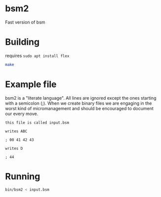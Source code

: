 # bsm2

Fast version of bsm

# Building

requires `sudo apt install flex`

```bash
make
```

# Example file

bsm2 is a "literate language". All lines are ignored except the ones starting with a semicolon (;). When we create binary files we are engaging in the worst kind of micromanagement and should be encouraged to document our every move.

```
this file is called input.bsm

writes ABC

; 00 41 42 43

writes D

; 44

```

# Running

```bash
bin/bsm2 < input.bsm
```
